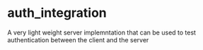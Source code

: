auth_integration
================

A very light weight server implemntation that can be used to test authentication between the client and the server
